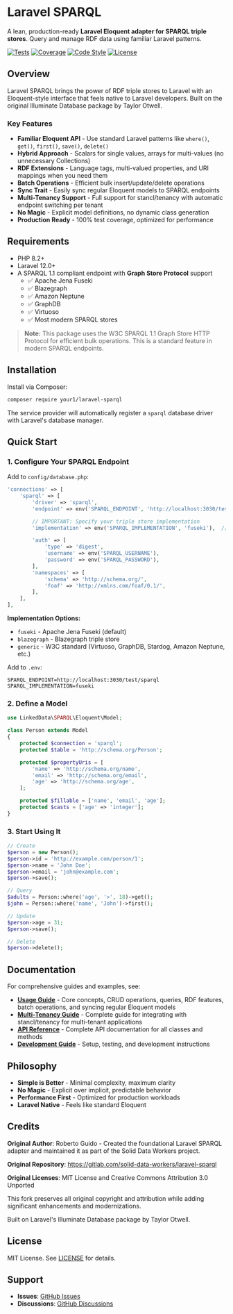 # Laravel SPARQL

A lean, production-ready **Laravel Eloquent adapter for SPARQL triple stores**. Query and manage RDF data using familiar Laravel patterns.

[![Tests](https://github.com/your1/laravel-sparql/actions/workflows/tests.yml/badge.svg)](https://github.com/your1/laravel-sparql/actions/workflows/tests.yml)
[![Coverage](https://raw.githubusercontent.com/your1/laravel-sparql/image-data/coverage.svg)](https://github.com/your1/laravel-sparql/actions/workflows/tests.yml)
[![Code Style](https://raw.githubusercontent.com/your1/laravel-sparql/image-data/codestyle.svg)](https://github.com/your1/laravel-sparql/actions/workflows/tests.yml)
[![License](https://img.shields.io/badge/license-MIT-blue.svg)](LICENSE)

## Overview

Laravel SPARQL brings the power of RDF triple stores to Laravel with an Eloquent-style interface that feels native to Laravel developers. Built on the original Illuminate Database package by Taylor Otwell.

### Key Features

- **Familiar Eloquent API** - Use standard Laravel patterns like `where()`, `get()`, `first()`, `save()`, `delete()`
- **Hybrid Approach** - Scalars for single values, arrays for multi-values (no unnecessary Collections)
- **RDF Extensions** - Language tags, multi-valued properties, and URI mappings when you need them
- **Batch Operations** - Efficient bulk insert/update/delete operations
- **Sync Trait** - Easily sync regular Eloquent models to SPARQL endpoints
- **Multi-Tenancy Support** - Full support for stancl/tenancy with automatic endpoint switching per tenant
- **No Magic** - Explicit model definitions, no dynamic class generation
- **Production Ready** - 100% test coverage, optimized for performance

## Requirements

- PHP 8.2+
- Laravel 12.0+
- A SPARQL 1.1 compliant endpoint with **Graph Store Protocol** support
  - ✅ Apache Jena Fuseki
  - ✅ Blazegraph
  - ✅ Amazon Neptune
  - ✅ GraphDB
  - ✅ Virtuoso
  - ✅ Most modern SPARQL stores

> **Note:** This package uses the W3C SPARQL 1.1 Graph Store HTTP Protocol for efficient bulk operations. This is a standard feature in modern SPARQL endpoints.

## Installation

Install via Composer:

```bash
composer require your1/laravel-sparql
```

The service provider will automatically register a `sparql` database driver with Laravel's database manager.

## Quick Start

### 1. Configure Your SPARQL Endpoint

Add to `config/database.php`:

```php
'connections' => [
    'sparql' => [
        'driver' => 'sparql',
        'endpoint' => env('SPARQL_ENDPOINT', 'http://localhost:3030/test/sparql'),

        // IMPORTANT: Specify your triple store implementation
        'implementation' => env('SPARQL_IMPLEMENTATION', 'fuseki'),  // fuseki|blazegraph|generic

        'auth' => [
            'type' => 'digest',
            'username' => env('SPARQL_USERNAME'),
            'password' => env('SPARQL_PASSWORD'),
        ],
        'namespaces' => [
            'schema' => 'http://schema.org/',
            'foaf' => 'http://xmlns.com/foaf/0.1/',
        ],
    ],
],
```

**Implementation Options:**
- `fuseki` - Apache Jena Fuseki (default)
- `blazegraph` - Blazegraph triple store
- `generic` - W3C standard (Virtuoso, GraphDB, Stardog, Amazon Neptune, etc.)

Add to `.env`:

```env
SPARQL_ENDPOINT=http://localhost:3030/test/sparql
SPARQL_IMPLEMENTATION=fuseki
```

### 2. Define a Model

```php
use LinkedData\SPARQL\Eloquent\Model;

class Person extends Model
{
    protected $connection = 'sparql';
    protected $table = 'http://schema.org/Person';

    protected $propertyUris = [
        'name' => 'http://schema.org/name',
        'email' => 'http://schema.org/email',
        'age' => 'http://schema.org/age',
    ];

    protected $fillable = ['name', 'email', 'age'];
    protected $casts = ['age' => 'integer'];
}
```

### 3. Start Using It

```php
// Create
$person = new Person();
$person->id = 'http://example.com/person/1';
$person->name = 'John Doe';
$person->email = 'john@example.com';
$person->save();

// Query
$adults = Person::where('age', '>', 18)->get();
$john = Person::where('name', 'John')->first();

// Update
$person->age = 31;
$person->save();

// Delete
$person->delete();
```

## Documentation

For comprehensive guides and examples, see:

- **[Usage Guide](docs/USAGE.md)** - Core concepts, CRUD operations, queries, RDF features, batch operations, and syncing regular Eloquent models
- **[Multi-Tenancy Guide](docs/TENANCY.md)** - Complete guide for integrating with stancl/tenancy for multi-tenant applications
- **[API Reference](docs/API.md)** - Complete API documentation for all classes and methods
- **[Development Guide](docs/DEVELOPMENT.md)** - Setup, testing, and development instructions

## Philosophy

- **Simple is Better** - Minimal complexity, maximum clarity
- **No Magic** - Explicit over implicit, predictable behavior
- **Performance First** - Optimized for production workloads
- **Laravel Native** - Feels like standard Eloquent

## Credits

**Original Author**: Roberto Guido - Created the foundational Laravel SPARQL adapter and maintained it as part of the Solid Data Workers project.

**Original Repository**: https://gitlab.com/solid-data-workers/laravel-sparql

**Original Licenses**: MIT License and Creative Commons Attribution 3.0 Unported

This fork preserves all original copyright and attribution while adding significant enhancements and modernizations.

Built on Laravel's Illuminate Database package by Taylor Otwell.

## License

MIT License. See [LICENSE](LICENSE) for details.

## Support

- **Issues**: [GitHub Issues](https://github.com/YOUR1/laravel-sparql/issues)
- **Discussions**: [GitHub Discussions](https://github.com/YOUR1/laravel-sparql/discussions)
